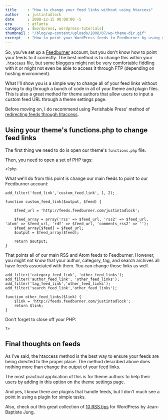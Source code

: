 ```yaml
---
title     : "How to change your feed links without using htaccess"
author    : justintadlock
date      : 2008-12-15 00:08:00 -5
era       : atlanta
category  : [wordpress, wordpress-tutorials]
thumbnail : "/blog/wp-content/uploads/2008/07/wp-theme-dir.gif"
excerpt   : "How to point your WordPress feeds to Feedburner by using your theme's functions.php instead of an .htaccess file."
---
```


So, you've set up a <a href="http://feedburner.com" title="Feedburner">Feedburner</a> account, but you don't know how to point your feeds to it correctly.  The best method is to change this within your <code>.htaccess</code> file, but some bloggers might not be very comfortable fiddling with it or might not even be able to access it through FTP (depending on hosting environment).

What I'll show you is a simple way to change all of your feed links without having to dig through a bunch of code in all of your theme and plugin files.  This is also a great method for theme authors that allow users to input a custom feed URL through a theme settings page.

Before moving on, I do recommend using Perishable Press' method of <a href="http://perishablepress.com/press/2008/03/25/redirect-wordpress-feeds-to-feedburner-via-htaccess-redux" title="Redirect WordPress feeds to Feedburner via htaccess redux">redirecting feeds through htaccess</a>.

<!--more-->

## Using your theme's functions.php to change feed links

The first thing we need to do is open our theme's <code>functions.php</code> file.

Then, you need to open a set of PHP tags:

<pre><code>&lt;?php</code></pre>

What we'll do from this point is change our main feeds to point to our Feedburner account:

<pre><code>add_filter('feed_link','custom_feed_link', 1, 2);

function custom_feed_link($output, $feed) {

	$feed_url = 'http://feeds.feedburner.com/justintadlock';

	$feed_array = array('rss' => $feed_url, 'rss2' => $feed_url, 'atom' => $feed_url, 'rdf' => $feed_url, 'comments_rss2' => '');
	$feed_array[$feed] = $feed_url;
	$output = $feed_array[$feed];

	return $output;
}</code></pre>

That points all of our main RSS and Atom feeds to Feedburner.  However, you might not know that your author, category, tag, and search archives all have feeds associated with them.  You can change those links as well.

<pre><code>add_filter('category_feed_link', 'other_feed_links');
add_filter('author_feed_link', 'other_feed_links');
add_filter('tag_feed_link','other_feed_links');
add_filter('search_feed_link','other_feed_links');

function other_feed_links($link) {
	$link = 'http://feeds.feedburner.com/justintadlock';
	return $link;
}</code></pre>

Don't forget to close off your PHP:

<pre><code>?&gt;</code></pre>

## Final thoughts on feeds

As I've said, the htaccess method is the best way to ensure your feeds are being directed to the proper place.  The method described above does nothing more than change the output of your feed links.

The most practical application of this is for theme authors to help their users by adding in this option on the theme settings page.

And yes, I know there are plugins that handle feeds, but I don't much see a point in using a plugin for simple tasks.

Also, check out this great collection of <a href="http://www.smashingmagazine.com/2008/12/02/10-useful-rss-hacks-for-wordpress/" title="10 useful RSS hacks for WordPress">10 RSS tips</a> for WordPress by Jean-Baptiste Jung.
